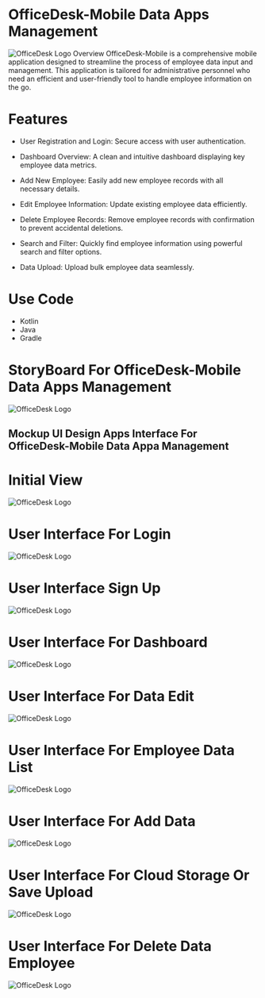 # OfficeDesk-Mobile Data Apps Management
![OfficeDesk Logo](logo-officedesk.png)
Overview
OfficeDesk-Mobile is a comprehensive mobile application designed to streamline the process of employee data input and management. This application is tailored for administrative personnel who need an efficient and user-friendly tool to handle employee information on the go.
# Features
- User Registration and Login: Secure access with user authentication.

- Dashboard Overview: A clean and intuitive dashboard displaying key employee data metrics.

- Add New Employee: Easily add new employee records with all necessary details.

- Edit Employee Information: Update existing employee data efficiently.

- Delete Employee Records: Remove employee records with confirmation to prevent accidental deletions.

- Search and Filter: Quickly find employee information using powerful search and filter options.

- Data Upload: Upload bulk employee data seamlessly.
# Use Code
- Kotlin
- Java
- Gradle
# StoryBoard For OfficeDesk-Mobile Data Apps Management
![OfficeDesk Logo](image-storyboard-officedesk.jpg)


## Mockup UI Design Apps Interface For OfficeDesk-Mobile Data Appa Management

# Initial View
![OfficeDesk Logo](Mockup/InitialView.jpg)
# User Interface For Login
![OfficeDesk Logo](Mockup/HomeLogin.jpg)
# User Interface Sign Up
![OfficeDesk Logo](Mockup/SignUP.jpg)
# User Interface For Dashboard
![OfficeDesk Logo](Mockup/Dashboard.jpg)
# User Interface For Data Edit
![OfficeDesk Logo](Mockup/DataEmployeeEdit.jpg)
# User Interface For Employee Data List
![OfficeDesk Logo](Mockup/EmployeeDataList.jpg)
# User Interface For Add Data
![OfficeDesk Logo](Mockup/AddData.jpg)
# User Interface For Cloud Storage Or Save Upload
![OfficeDesk Logo](Mockup/UploadMenu.jpg)
# User Interface For Delete Data Employee
![OfficeDesk Logo](Mockup/DeleteData.jpg)



